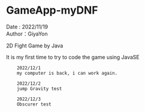 # GameApp-myDNF
Date : 2022/11/19  
Author：GiyaYon

2D Fight Game by Java

It is my first time to try to code the game using JavaSE

~~~
    2022/12/1
    my computer is back, i can work again.
~~~
~~~
    2022/12/2
    jump Gravity test
~~~
~~~
    2022/12/3
    Obscurer test
~~~
